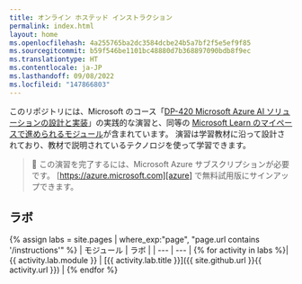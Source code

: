 ```yaml
---
title: オンライン ホステッド インストラクション
permalink: index.html
layout: home
ms.openlocfilehash: 4a255765ba2dc3584dcbe24b5a7bf2f5e5ef9f85
ms.sourcegitcommit: b59f546be1101bc48880d7b368897090bdb8f9ec
ms.translationtype: HT
ms.contentlocale: ja-JP
ms.lasthandoff: 09/08/2022
ms.locfileid: "147866803"
---
```

このリポジトリには、Microsoft のコース「[DP-420 Microsoft Azure AI ソリューションの設計と実装][course-description]」の実践的な演習と、同等の [Microsoft Learn のマイペースで進められるモジュール][learn-collection]が含まれています。 演習は学習教材に沿って設計されており、教材で説明されているテクノロジを使って学習できます。

> &#128221; この演習を完了するには、Microsoft Azure サブスクリプションが必要です。 [https://azure.microsoft.com][azure] で無料試用版にサインアップできます。

## <a name="labs"></a>ラボ

{% assign labs = site.pages | where_exp:"page", "page.url contains '/instructions'" %}
| モジュール | ラボ |
| --- | --- |
{% for activity in labs %}| {{ activity.lab.module }} | [{{ activity.lab.title }}]({{ site.github.url }}{{ activity.url }}) |
{% endfor %}

[azure]: https://azure.microsoft.com
[course-description]: https://docs.microsoft.com/learn/certifications/courses/dp-420t00
[learn-collection]: https://docs.microsoft.com/users/msftofficialcurriculum-4292/collections/1k8wcz8zooj2nx
